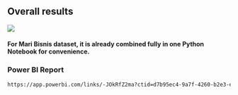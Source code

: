 ## Overall results

<img src = 'https://i.postimg.cc/7LzRh9dS/Screenshot-2021-12-02-at-15-46-20.png'>





#### For Mari Bisnis dataset, it is already combined fully in one Python Notebook for convenience.

### Power BI Report
```diff
https://app.powerbi.com/links/-JOkRfZ2ma?ctid=d7b95ec4-9a7f-4260-b2e3-eb53f0ac8401&pbi_source=linkShare

